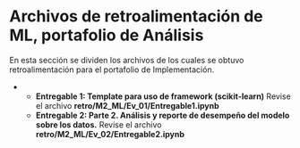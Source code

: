 # Archivos de retroalimentación de ML, portafolio de Análisis
En esta sección se dividen los archivos de los cuales se obtuvo retroalimentación para el portafolio de Implementación.

* 
	* **Entregable 1: Template para uso de framework (scikit-learn)** Revise el archivo **retro/M2_ML/Ev_01/Entregable1.ipynb**
	* **Entregable 2: Parte 2. Análisis y reporte de desempeño del modelo sobre los datos.** Revise el archivo **retro/M2_ML/Ev_02/Entregable2.ipynb**

